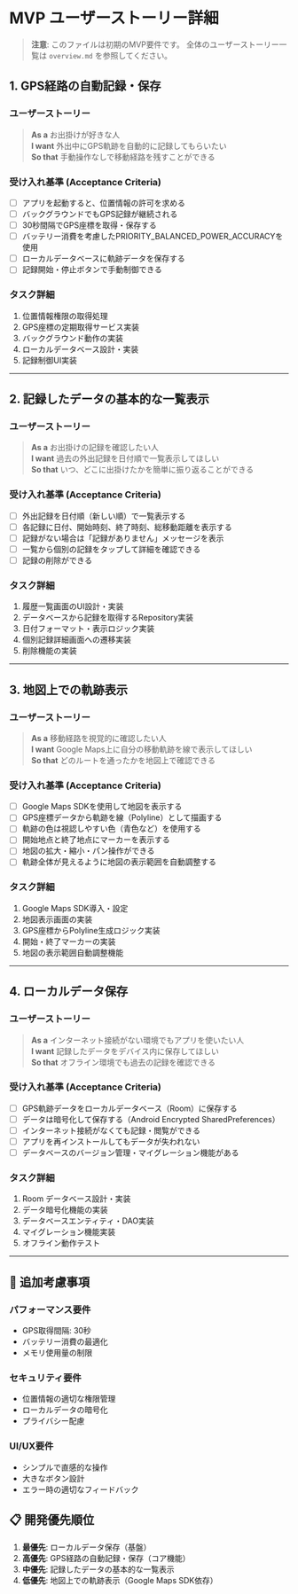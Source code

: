 # MVP ユーザーストーリー詳細

> **注意**: このファイルは初期のMVP要件です。
> 全体のユーザーストーリー一覧は `overview.md` を参照してください。

## 1. GPS経路の自動記録・保存

### ユーザーストーリー
>
> **As a** お出掛けが好きな人  
> **I want** 外出中にGPS軌跡を自動的に記録してもらいたい  
> **So that** 手動操作なしで移動経路を残すことができる  

### 受け入れ基準 (Acceptance Criteria)

- [ ] アプリを起動すると、位置情報の許可を求める
- [ ] バックグラウンドでもGPS記録が継続される
- [ ] 30秒間隔でGPS座標を取得・保存する
- [ ] バッテリー消費を考慮したPRIORITY_BALANCED_POWER_ACCURACYを使用
- [ ] ローカルデータベースに軌跡データを保存する
- [ ] 記録開始・停止ボタンで手動制御できる

### タスク詳細

1. 位置情報権限の取得処理
2. GPS座標の定期取得サービス実装
3. バックグラウンド動作の実装
4. ローカルデータベース設計・実装
5. 記録制御UI実装

---

## 2. 記録したデータの基本的な一覧表示

### ユーザーストーリー
>
> **As a** お出掛けの記録を確認したい人  
> **I want** 過去の外出記録を日付順で一覧表示してほしい  
> **So that** いつ、どこに出掛けたかを簡単に振り返ることができる  

### 受け入れ基準 (Acceptance Criteria)

- [ ] 外出記録を日付順（新しい順）で一覧表示する
- [ ] 各記録に日付、開始時刻、終了時刻、総移動距離を表示する
- [ ] 記録がない場合は「記録がありません」メッセージを表示
- [ ] 一覧から個別の記録をタップして詳細を確認できる
- [ ] 記録の削除ができる

### タスク詳細

1. 履歴一覧画面のUI設計・実装
2. データベースから記録を取得するRepository実装
3. 日付フォーマット・表示ロジック実装
4. 個別記録詳細画面への遷移実装
5. 削除機能の実装

---

## 3. 地図上での軌跡表示

### ユーザーストーリー
>
> **As a** 移動経路を視覚的に確認したい人  
> **I want** Google Maps上に自分の移動軌跡を線で表示してほしい  
> **So that** どのルートを通ったかを地図上で確認できる  

### 受け入れ基準 (Acceptance Criteria)

- [ ] Google Maps SDKを使用して地図を表示する
- [ ] GPS座標データから軌跡を線（Polyline）として描画する
- [ ] 軌跡の色は視認しやすい色（青色など）を使用する
- [ ] 開始地点と終了地点にマーカーを表示する
- [ ] 地図の拡大・縮小・パン操作ができる
- [ ] 軌跡全体が見えるように地図の表示範囲を自動調整する

### タスク詳細

1. Google Maps SDK導入・設定
2. 地図表示画面の実装
3. GPS座標からPolyline生成ロジック実装
4. 開始・終了マーカーの実装
5. 地図の表示範囲自動調整機能

---

## 4. ローカルデータ保存

### ユーザーストーリー
>
> **As a** インターネット接続がない環境でもアプリを使いたい人  
> **I want** 記録したデータをデバイス内に保存してほしい  
> **So that** オフライン環境でも過去の記録を確認できる  

### 受け入れ基準 (Acceptance Criteria)

- [ ] GPS軌跡データをローカルデータベース（Room）に保存する
- [ ] データは暗号化して保存する（Android Encrypted SharedPreferences）
- [ ] インターネット接続がなくても記録・閲覧ができる
- [ ] アプリを再インストールしてもデータが失われない
- [ ] データベースのバージョン管理・マイグレーション機能がある

### タスク詳細

1. Room データベース設計・実装
2. データ暗号化機能の実装
3. データベースエンティティ・DAO実装
4. マイグレーション機能実装
5. オフライン動作テスト

---

## 📝 追加考慮事項

### パフォーマンス要件

- GPS取得間隔: 30秒
- バッテリー消費の最適化
- メモリ使用量の制限

### セキュリティ要件

- 位置情報の適切な権限管理
- ローカルデータの暗号化
- プライバシー配慮

### UI/UX要件

- シンプルで直感的な操作
- 大きなボタン設計
- エラー時の適切なフィードバック

## 📋 開発優先順位

1. **最優先**: ローカルデータ保存（基盤）
2. **高優先**: GPS経路の自動記録・保存（コア機能）
3. **中優先**: 記録したデータの基本的な一覧表示
4. **低優先**: 地図上での軌跡表示（Google Maps SDK依存）
